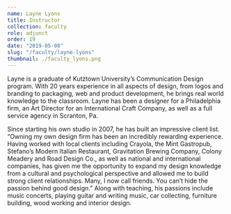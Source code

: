 ```yaml
---
name: Layne Lyons
title: Instructor
collection: faculty
role: adjunct
order: 19
date: "2019-05-08"
slug: "/faculty/layne-lyons"
thumbnail: ./faculty_lyons.png
---
```


Layne is a graduate of Kutztown University’s Communication Design program. With 20 years experience in all aspects of design, from logos and branding to packaging, web and product development, he brings real world knowledge to the classroom. Layne has been a designer for a Philadelphia firm, an Art Director for an International Craft Company, as well as a full service agency in Scranton, Pa.

Since starting his own studio in 2007, he has built an impressive client list. “Owning my own design firm has been an incredibly rewarding experience. Having worked with local clients including Crayola, the Mint Gastropub, Stefano’s Modern Italian Restaurant, Gravitation Brewing Company, Colony Meadery and Road Design Co., as well as national and international companies, has given me the opportunity to expand my design knowledge from a cultural and psychological perspective and allowed me to build strong client relationships. Many, I now call friends. You can’t hide the passion behind good design.” Along with teaching, his passions include music concerts, playing guitar and writing music, car collecting, furniture building, wood working and interior design.
